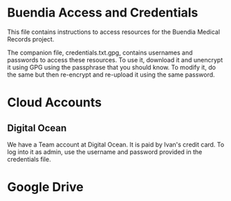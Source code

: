 # Buendia Access and Credentials

This file contains instructions to access resources for the Buendia Medical Records project.

The companion file, credentials.txt.gpg, contains usernames and passwords to access these resources. To use it, download it and unencrypt it using GPG using the passphrase that you should know. To modify it, do the same but then re-encrypt and re-upload it using the same password.

# Cloud Accounts
## Digital Ocean
We have a Team account at Digital Ocean. It is paid by Ivan's credit card. To log into it as admin, use the username and password provided in the credentials file.

# Google Drive
## 

